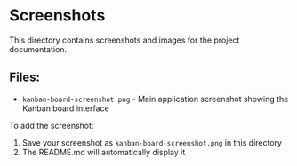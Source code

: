 # Screenshots

This directory contains screenshots and images for the project documentation.

## Files:
- `kanban-board-screenshot.png` - Main application screenshot showing the Kanban board interface

To add the screenshot:
1. Save your screenshot as `kanban-board-screenshot.png` in this directory
2. The README.md will automatically display it